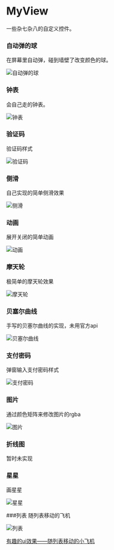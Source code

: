 # MyView
一些杂七杂八的自定义控件。

### 自动弹的球
在屏幕里自动弹，碰到墙壁了改变颜色的球。

![自动弹的球](gif/自动弹的球.gif)

### 钟表
会自己走的钟表。

![钟表](gif/钟表.gif)

### 验证码
验证码样式

![验证码](gif/验证码.png)

### 侧滑
自己实现的简单侧滑效果

![侧滑](gif/侧滑.gif)

### 动画
展开关闭的简单动画

![动画](gif/动画.gif)


### 摩天轮
极简单的摩天轮效果

![摩天轮](gif/摩天轮.gif)

### 贝塞尔曲线
手写的贝塞尔曲线的实现，未用官方api

![贝塞尔曲线](gif/贝塞尔曲线.gif)

### 支付密码
弹窗输入支付密码样式

![支付密码](gif/支付密码.gif)

### 图片
通过颜色矩阵来修改图片的rgba

![图片](gif/图片.gif)

### 折线图
暂时未实现

### 星星
画星星

![星星](gif/星星.png)

###列表
随列表移动的飞机

![列表](https://img-blog.csdnimg.cn/20200412173552981.gif)

[有趣的ui效果——随列表移动的小飞机](https://blog.csdn.net/u014068277/article/details/105473427)